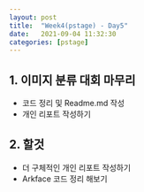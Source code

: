 ```yaml
---
layout: post
title:  "Week4(pstage) - Day5"
date:   2021-09-04 11:32:30
categories: [pstage]
---
```


## 1. 이미지 분류 대회 마무리
* 코드 정리 및 Readme.md 작성
* 개인 리포트 작성하기

## 2. 할것
* 더 구체적인 개인 리포트 작성하기
* Arkface 코드 정리 해보기